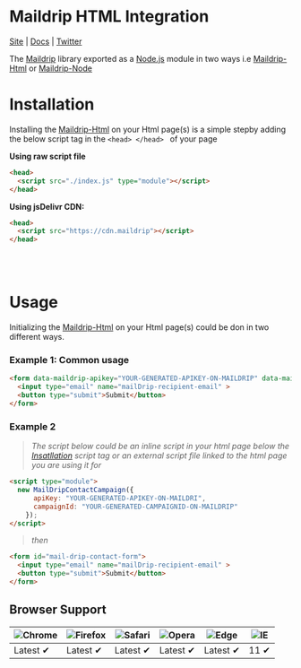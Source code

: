 # Maildrip HTML Integration

[Site](https://maildrip.app/ "Maildrip Site") |
[Docs](https://maildrip.app/docs "Maildrip Docs") |
[Twitter](https://twitter.com/maildrip)


The [Maildrip](https://maildrip.com/) library exported as a [Node.js](https://nodejs.org) module in two ways i.e [Maildrip-Html](https://npmjs.com/) or [Maildrip-Node](https://npmjs.com/)


# Installation
Installing the [Maildrip-Html](https://npmjs.com/) on your Html page(s) is a simple stepby adding the below script tag in the ```<head> </head> ``` of your page

**Using raw script file**
```html
<head>
  <script src="./index.js" type="module"></script>
</head>
```
**Using jsDelivr CDN:**
```html
<head>
  <script src="https://cdn.maildrip"></script>
</head>
```
<br>
<br>

# Usage
Initializing the [Maildrip-Html](https://npmjs.com/) on your Html page(s) could be don in two different ways.

### Example 1: Common usage

```html
<form data-maildrip-apikey="YOUR-GENERATED-APIKEY-ON-MAILDRIP" data-maildrip-campaignid="YOUR-GENERATED-CAMPAIGNID-ON-MAILDRIP" id="mail-drip-contact-form">
  <input type="email" name="mailDrip-recipient-email" >
  <button type="submit">Submit</button>
</form>
```

### Example 2
> *The script below could be an inline script in your html page below the [Insatllation](#installation) script tag or an external script file linked to the html page you are using it for*

```html
<script type="module">
  new MailDripContactCampaign({
      apiKey: "YOUR-GENERATED-APIKEY-ON-MAILDRI",
      campaignId: "YOUR-GENERATED-CAMPAIGNID-ON-MAILDRIP"
    });
</script>
```
> *then*
```html
<form id="mail-drip-contact-form">
  <input type="email" name="mailDrip-recipient-email" >
  <button type="submit">Submit</button>
</form>
```

## Browser Support

![Chrome](https://raw.github.com/alrra/browser-logos/master/src/chrome/chrome_48x48.png) | ![Firefox](https://raw.github.com/alrra/browser-logos/master/src/firefox/firefox_48x48.png) | ![Safari](https://raw.github.com/alrra/browser-logos/master/src/safari/safari_48x48.png) | ![Opera](https://raw.github.com/alrra/browser-logos/master/src/opera/opera_48x48.png) | ![Edge](https://raw.github.com/alrra/browser-logos/master/src/edge/edge_48x48.png) | ![IE](https://raw.github.com/alrra/browser-logos/master/src/archive/internet-explorer_9-11/internet-explorer_9-11_48x48.png) |
--- | --- | --- | --- | --- | --- |
Latest ✔ | Latest ✔ | Latest ✔ | Latest ✔ | Latest ✔ | 11 ✔ |
